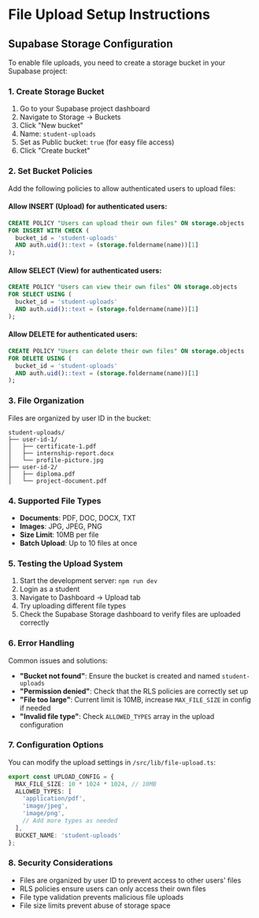 # File Upload Setup Instructions

## Supabase Storage Configuration

To enable file uploads, you need to create a storage bucket in your Supabase project:

### 1. Create Storage Bucket

1. Go to your Supabase project dashboard
2. Navigate to Storage → Buckets
3. Click "New bucket"
4. Name: `student-uploads`
5. Set as Public bucket: `true` (for easy file access)
6. Click "Create bucket"

### 2. Set Bucket Policies

Add the following policies to allow authenticated users to upload files:

#### Allow INSERT (Upload) for authenticated users:
```sql
CREATE POLICY "Users can upload their own files" ON storage.objects
FOR INSERT WITH CHECK (
  bucket_id = 'student-uploads' 
  AND auth.uid()::text = (storage.foldername(name))[1]
);
```

#### Allow SELECT (View) for authenticated users:
```sql
CREATE POLICY "Users can view their own files" ON storage.objects
FOR SELECT USING (
  bucket_id = 'student-uploads' 
  AND auth.uid()::text = (storage.foldername(name))[1]
);
```

#### Allow DELETE for authenticated users:
```sql
CREATE POLICY "Users can delete their own files" ON storage.objects
FOR DELETE USING (
  bucket_id = 'student-uploads' 
  AND auth.uid()::text = (storage.foldername(name))[1]
);
```

### 3. File Organization

Files are organized by user ID in the bucket:
```
student-uploads/
├── user-id-1/
│   ├── certificate-1.pdf
│   ├── internship-report.docx
│   └── profile-picture.jpg
├── user-id-2/
│   ├── diploma.pdf
│   └── project-document.pdf
```

### 4. Supported File Types

- **Documents**: PDF, DOC, DOCX, TXT
- **Images**: JPG, JPEG, PNG
- **Size Limit**: 10MB per file
- **Batch Upload**: Up to 10 files at once

### 5. Testing the Upload System

1. Start the development server: `npm run dev`
2. Login as a student
3. Navigate to Dashboard → Upload tab
4. Try uploading different file types
5. Check the Supabase Storage dashboard to verify files are uploaded correctly

### 6. Error Handling

Common issues and solutions:

- **"Bucket not found"**: Ensure the bucket is created and named `student-uploads`
- **"Permission denied"**: Check that the RLS policies are correctly set up
- **"File too large"**: Current limit is 10MB, increase `MAX_FILE_SIZE` in config if needed
- **"Invalid file type"**: Check `ALLOWED_TYPES` array in the upload configuration

### 7. Configuration Options

You can modify the upload settings in `/src/lib/file-upload.ts`:

```typescript
export const UPLOAD_CONFIG = {
  MAX_FILE_SIZE: 10 * 1024 * 1024, // 10MB
  ALLOWED_TYPES: [
    'application/pdf',
    'image/jpeg',
    'image/png',
    // Add more types as needed
  ],
  BUCKET_NAME: 'student-uploads'
};
```

### 8. Security Considerations

- Files are organized by user ID to prevent access to other users' files
- RLS policies ensure users can only access their own files
- File type validation prevents malicious file uploads
- File size limits prevent abuse of storage space